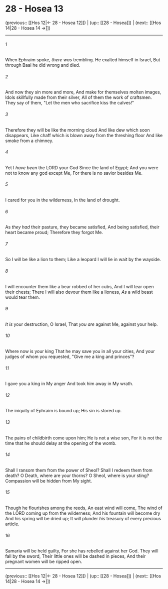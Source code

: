 # 28 - Hosea 13

(previous:: [[Hos 12|← 28 - Hosea 12]]) | (up:: [[28 - Hosea]]) | (next:: [[Hos 14|28 - Hosea 14 →]])

***


###### 1 
When Ephraim spoke, _there was_ trembling. He exalted himself in Israel, But through Baal he did wrong and died. 

###### 2 
And now they sin more and more, And make for themselves molten images, Idols skillfully made from their silver, All of them the work of craftsmen. They say of them, "Let the men who sacrifice kiss the calves!" 

###### 3 
Therefore they will be like the morning cloud And like dew which soon disappears, Like chaff which is blown away from the threshing floor And like smoke from a chimney. 

###### 4 
Yet I _have been_ the LORD your God Since the land of Egypt; And you were not to know any god except Me, For there is no savior besides Me. 

###### 5 
I cared for you in the wilderness, In the land of drought. 

###### 6 
As _they had_ their pasture, they became satisfied, And being satisfied, their heart became proud; Therefore they forgot Me. 

###### 7 
So I will be like a lion to them; Like a leopard I will lie in wait by the wayside. 

###### 8 
I will encounter them like a bear robbed of her cubs, And I will tear open their chests; There I will also devour them like a lioness, _As_ a wild beast would tear them. 

###### 9 
_It is_ your destruction, O Israel, That _you are_ against Me, against your help. 

###### 10 
Where now is your king That he may save you in all your cities, And your judges of whom you requested, "Give me a king and princes"? 

###### 11 
I gave you a king in My anger And took him away in My wrath. 

###### 12 
The iniquity of Ephraim is bound up; His sin is stored up. 

###### 13 
The pains of childbirth come upon him; He is not a wise son, For it is not the time that he should delay at the opening of the womb. 

###### 14 
Shall I ransom them from the power of Sheol? Shall I redeem them from death? O Death, where are your thorns? O Sheol, where is your sting? Compassion will be hidden from My sight. 

###### 15 
Though he flourishes among the reeds, An east wind will come, The wind of the LORD coming up from the wilderness; And his fountain will become dry And his spring will be dried up; It will plunder _his_ treasury of every precious article. 

###### 16 
Samaria will be held guilty, For she has rebelled against her God. They will fall by the sword, Their little ones will be dashed in pieces, And their pregnant women will be ripped open.

***

(previous:: [[Hos 12|← 28 - Hosea 12]]) | (up:: [[28 - Hosea]]) | (next:: [[Hos 14|28 - Hosea 14 →]])
